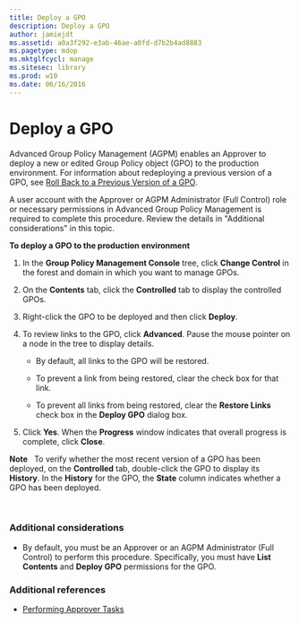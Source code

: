 ```yaml
---
title: Deploy a GPO
description: Deploy a GPO
author: jamiejdt
ms.assetid: a0a3f292-e3ab-46ae-a0fd-d7b2b4ad8883
ms.pagetype: mdop
ms.mktglfcycl: manage
ms.sitesec: library
ms.prod: w10
ms.date: 06/16/2016
---
```



# Deploy a GPO


Advanced Group Policy Management (AGPM) enables an Approver to deploy a new or edited Group Policy object (GPO) to the production environment. For information about redeploying a previous version of a GPO, see [Roll Back to a Previous Version of a GPO](roll-back-to-a-previous-version-of-a-gpo.md).

A user account with the Approver or AGPM Administrator (Full Control) role or necessary permissions in Advanced Group Policy Management is required to complete this procedure. Review the details in "Additional considerations" in this topic.

**To deploy a GPO to the production environment**

1.  In the **Group Policy Management Console** tree, click **Change Control** in the forest and domain in which you want to manage GPOs.

2.  On the **Contents** tab, click the **Controlled** tab to display the controlled GPOs.

3.  Right-click the GPO to be deployed and then click **Deploy**.

4.  To review links to the GPO, click **Advanced**. Pause the mouse pointer on a node in the tree to display details.

    -   By default, all links to the GPO will be restored.

    -   To prevent a link from being restored, clear the check box for that link.

    -   To prevent all links from being restored, clear the **Restore Links** check box in the **Deploy GPO** dialog box.

5.  Click **Yes**. When the **Progress** window indicates that overall progress is complete, click **Close**.

**Note**  
To verify whether the most recent version of a GPO has been deployed, on the **Controlled** tab, double-click the GPO to display its **History**. In the **History** for the GPO, the **State** column indicates whether a GPO has been deployed.

 

### Additional considerations

-   By default, you must be an Approver or an AGPM Administrator (Full Control) to perform this procedure. Specifically, you must have **List Contents** and **Deploy GPO** permissions for the GPO.

### Additional references

-   [Performing Approver Tasks](performing-approver-tasks.md)

 

 





